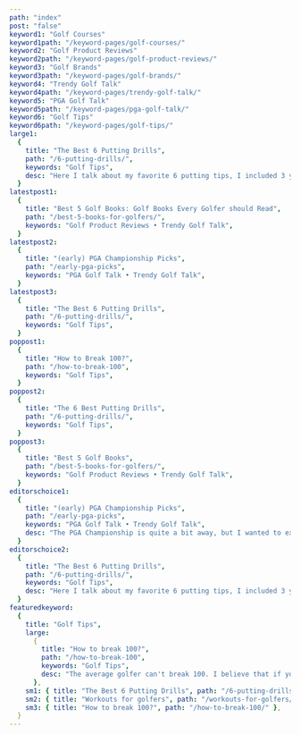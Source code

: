 ```yaml
---
path: "index"
post: "false"
keyword1: "Golf Courses"
keyword1path: "/keyword-pages/golf-courses/"
keyword2: "Golf Product Reviews"
keyword2path: "/keyword-pages/golf-product-reviews/"
keyword3: "Golf Brands"
keyword3path: "/keyword-pages/golf-brands/"
keyword4: "Trendy Golf Talk"
keyword4path: "/keyword-pages/trendy-golf-talk/"
keyword5: "PGA Golf Talk"
keyword5path: "/keyword-pages/pga-golf-talk/"
keyword6: "Golf Tips"
keyword6path: "/keyword-pages/golf-tips/"
large1:
  {
    title: "The Best 6 Putting Drills",
    path: "/6-putting-drills/",
    keywords: "Golf Tips",
    desc: "Here I talk about my favorite 6 putting tips, I included 3 you can do at home while quarantining and 3 you can do when you finally get to the course next! Putting is also one of the most important techniques to master in golfing.",
  }
latestpost1:
  {
    title: "Best 5 Golf Books: Golf Books Every Golfer should Read",
    path: "/best-5-books-for-golfers/",
    keywords: "Golf Product Reviews • Trendy Golf Talk",
  }
latestpost2:
  {
    title: "(early) PGA Championship Picks",
    path: "/early-pga-picks",
    keywords: "PGA Golf Talk • Trendy Golf Talk",
  }
latestpost3:
  {
    title: "The Best 6 Putting Drills",
    path: "/6-putting-drills/",
    keywords: "Golf Tips",
  }
poppost1:
  {
    title: "How to Break 100?",
    path: "/how-to-break-100",
    keywords: "Golf Tips",
  }
poppost2:
  {
    title: "The 6 Best Putting Drills",
    path: "/6-putting-drills/",
    keywords: "Golf Tips",
  }
poppost3:
  {
    title: "Best 5 Golf Books",
    path: "/best-5-books-for-golfers/",
    keywords: "Golf Product Reviews • Trendy Golf Talk",
  }
editorschoice1:
  {
    title: "(early) PGA Championship Picks",
    path: "/early-pga-picks",
    keywords: "PGA Golf Talk • Trendy Golf Talk",
    desc: "The PGA Championship is quite a bit away, but I wanted to express my excitement for the first major in a while by writing a blog post talking about my picks for golfers to win and play good in the competition.",
  }
editorschoice2:
  {
    title: "The Best 6 Putting Drills",
    path: "/6-putting-drills/",
    keywords: "Golf Tips",
    desc: "Here I talk about my favorite 6 putting tips, I included 3 you can do at home while quarantining and 3 you can do when you finally get to the course next! Putting is also one of the most important techniques to master in golfing.",
  }
featuredkeyword:
  {
    title: "Golf Tips",
    large:
      {
        title: "How to break 100?",
        path: "/how-to-break-100",
        keywords: "Golf Tips",
        desc: "The average golfer can't break 100. I believe that if you read this guide of 10 tips to breaking 100, you will be able to 100 with a bit of practice and a couple of rounds of applying these concepts",
      },
    sm1: { title: "The Best 6 Putting Drills", path: "/6-putting-drills/" },
    sm2: { title: "Workouts for golfers", path: "/workouts-for-golfers/" },
    sm3: { title: "How to break 100?", path: "/how-to-break-100/" },
  }
---
```

